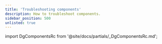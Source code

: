 ```yaml
---
title: 'Troubleshooting components'
description: How to troubleshoot components.
sidebar_position: 500
unlisted: true
---
```


import DgComponentsRc from '@site/docs/partials/\_DgComponentsRc.md';

<DgComponentsRc />
